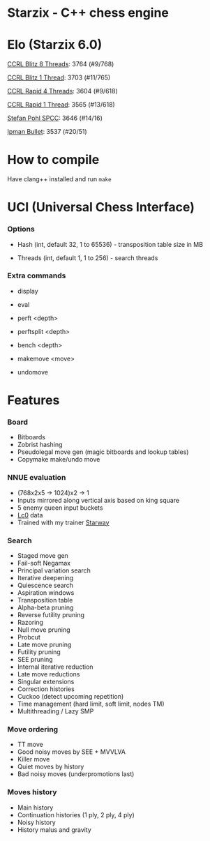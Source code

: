 # Starzix - C++ chess engine

# Elo (Starzix 6.0)

[CCRL Blitz 8 Threads](https://www.computerchess.org.uk/ccrl/404/): 3764 (#9/768)

[CCRL Blitz 1 Thread](https://www.computerchess.org.uk/ccrl/404/cgi/compare_engines.cgi?class=Single-CPU+engines&only_best_in_class=on&num_best_in_class=1&print=Rating+list&profile_step=50&profile_numbers=1&print=Results+table&print=LOS+table&table_size=100&ct_from_elo=0&ct_to_elo=10000&match_length=30&cross_tables_for_best_versions_only=1&sort_tables=by+rating&diag=0&reference_list=None&recalibrate=no): 3703 (#11/765)

[CCRL Rapid 4 Threads](https://www.computerchess.org.uk/ccrl/4040/): 3604 (#9/618)

[CCRL Rapid 1 Thread](https://www.computerchess.org.uk/ccrl/4040/cgi/compare_engines.cgi?class=Single-CPU+engines&only_best_in_class=on&num_best_in_class=1&print=Rating+list&profile_step=50&profile_numbers=1&print=Results+table&print=LOS+table&table_size=100&ct_from_elo=0&ct_to_elo=10000&match_length=30&cross_tables_for_best_versions_only=1&sort_tables=by+rating&diag=0&reference_list=None&recalibrate=no): 3565 (#13/618)

[Stefan Pohl SPCC](https://www.sp-cc.de/): 3646 (#14/16)

[Ipman Bullet](https://ipmanchess.yolasite.com/r9-7945hx.php): 3537 (#20/51)

# How to compile

Have clang++ installed and run ```make```

# UCI (Universal Chess Interface)

### Options

- Hash (int, default 32, 1 to 65536) - transposition table size in MB

- Threads (int, default 1, 1 to 256) - search threads

### Extra commands

- display

- eval

- perft \<depth\> 

- perftsplit \<depth\>

- bench \<depth\>

- makemove \<move\>

- undomove

# Features

### Board
- Bitboards
- Zobrist hashing
- Pseudolegal move gen (magic bitboards and lookup tables)
- Copymake make/undo move

### NNUE evaluation 
- (768x2x5 -> 1024)x2 -> 1
- Inputs mirrored along vertical axis based on king square
- 5 enemy queen input buckets
- [Lc0](https://github.com/LeelaChessZero/lc0) data
- Trained with my trainer [Starway](https://github.com/zzzzz151/Starway)

### Search
- Staged move gen
- Fail-soft Negamax
- Principal variation search
- Iterative deepening
- Quiescence search
- Aspiration windows
- Transposition table
- Alpha-beta pruning
- Reverse futility pruning
- Razoring
- Null move pruning
- Probcut
- Late move pruning
- Futility pruning
- SEE pruning
- Internal iterative reduction
- Late move reductions
- Singular extensions
- Correction histories
- Cuckoo (detect upcoming repetition)
- Time management (hard limit, soft limit, nodes TM)
- Multithreading / Lazy SMP

### Move ordering
- TT move
- Good noisy moves by SEE + MVVLVA
- Killer move
- Quiet moves by history
- Bad noisy moves (underpromotions last)

### Moves history
- Main history
- Continuation histories (1 ply, 2 ply, 4 ply)
- Noisy history
- History malus and gravity
